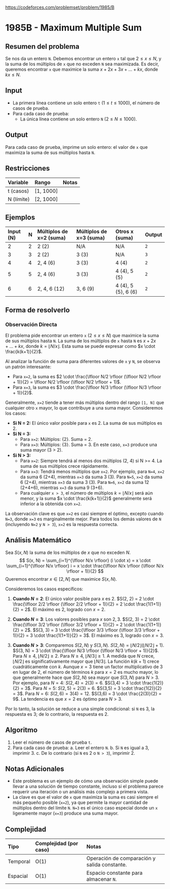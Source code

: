 https://codeforces.com/problemset/problem/1985/B

# 1985B - Maximum Multiple Sum

## Resumen del problema
Se nos da un entero `N`. Debemos encontrar un entero `x` tal que $2 \le x \le N$, y la suma de los múltiplos de `x` que no exceden `N` sea maximizada. Es decir, queremos encontrar `x` que maximice la suma $x + 2x + 3x + \dots + kx$, donde $kx \le N$.

## Input
-   La primera línea contiene un solo entero `t` ($1 \le t \le 1000$), el número de casos de prueba.
-   Para cada caso de prueba:
    -   La única línea contiene un solo entero `N` ($2 \le N \le 1000$).

## Output
Para cada caso de prueba, imprime un solo entero: el valor de `x` que maximiza la suma de sus múltiplos hasta `N`.

## Restricciones

| Variable     | Rango      | Notas                               |
| :----------- | :--------- | :---------------------------------- |
| t (casos)    | [1, 1000]  |                                     |
| N (límite)   | [2, 1000]  |                                     |

## Ejemplos

| Input (N) | N | Múltiplos de x=2 (suma) | Múltiplos de x=3 (suma) | Otros x (suma) | Output |
| :-------- | :- | :---------------------- | :---------------------- | :------------- | :----- |
| 2         | 2 | 2 (2)                   | N/A                     | N/A            | `2`    |
| 3         | 3 | 2 (2)                   | 3 (3)                   | N/A            | `3`    |
| 4         | 4 | 2, 4 (6)                | 3 (3)                   | 4 (4)          | `2`    |
| 5         | 5 | 2, 4 (6)                | 3 (3)                   | 4 (4), 5 (5)   | `2`    |
| 6         | 6 | 2, 4, 6 (12)            | 3, 6 (9)                | 4 (4), 5 (5), 6 (6) | `2` |

## Forma de resolverlo

### Observación Directa
El problema pide encontrar un entero `x` ($2 \le x \le N$) que maximice la suma de sus múltiplos hasta `N`. La suma de los múltiplos de `x` hasta `N` es $x + 2x + \dots + kx$, donde $k = \lfloor N/x \rfloor$. Esta suma se puede expresar como $x \cdot \frac{k(k+1)}{2}$.

Al analizar la función de suma para diferentes valores de `x` y `N`, se observa un patrón interesante:
*   Para `x=2`, la suma es $2 \cdot \frac{\lfloor N/2 \rfloor (\lfloor N/2 \rfloor + 1)}{2} = \lfloor N/2 \rfloor (\lfloor N/2 \rfloor + 1)$.
*   Para `x=3`, la suma es $3 \cdot \frac{\lfloor N/3 \rfloor (\lfloor N/3 \rfloor + 1)}{2}$.

Generalmente, `x=2` tiende a tener más múltiplos dentro del rango `[1, N]` que cualquier otro `x` mayor, lo que contribuye a una suma mayor.
Consideremos los casos:
*   **Si N = 2:** El único valor posible para `x` es 2. La suma de sus múltiplos es 2.
*   **Si N = 3:**
    *   Para `x=2`: Múltiplos: {2}. Suma = 2.
    *   Para `x=3`: Múltiplos: {3}. Suma = 3.
    En este caso, `x=3` produce una suma mayor (3 > 2).
*   **Si N > 3:**
    *   Para `x=2`: Siempre tendrá al menos dos múltiplos (2, 4) si N >= 4. La suma de sus múltiplos crece rápidamente.
    *   Para `x=3`: Tendrá menos múltiplos que `x=2`. Por ejemplo, para `N=4`, `x=2` da suma 6 (2+4), mientras `x=3` da suma 3 (3). Para `N=5`, `x=2` da suma 6 (2+4), mientras `x=3` da suma 3 (3). Para `N=6`, `x=2` da suma 12 (2+4+6), mientras `x=3` da suma 9 (3+6).
    *   Para cualquier `x > 3`, el número de múltiplos $k = \lfloor N/x \rfloor$ será aún menor, y la suma $x \cdot \frac{k(k+1)}{2}$ generalmente será inferior a la obtenida con `x=2`.

La observación clave es que `x=2` es casi siempre el óptimo, excepto cuando `N=3`, donde `x=3` es marginalmente mejor. Para todos los demás valores de `N` (incluyendo `N=2` y `N > 3`), `x=2` es la respuesta correcta.

## Análisis Matemático
Sea $S(x, N)$ la suma de los múltiplos de $x$ que no exceden $N$.
$$ S(x, N) = \sum_{i=1}^{\lfloor N/x \rfloor} (i \cdot x) = x \cdot \sum_{i=1}^{\lfloor N/x \rfloor} i = x \cdot \frac{\lfloor N/x \rfloor (\lfloor N/x \rfloor + 1)}{2} $$
Queremos encontrar $x \in [2, N]$ que maximice $S(x, N)$.

Consideremos los casos específicos:
1.  **Cuando $N=2$**: El único valor posible para $x$ es $2$.
    $S(2, 2) = 2 \cdot \frac{\lfloor 2/2 \rfloor (\lfloor 2/2 \rfloor + 1)}{2} = 2 \cdot \frac{1(1+1)}{2} = 2$.
    El máximo es $2$, logrado con $x=2$.

2.  **Cuando $N=3$**: Los valores posibles para $x$ son $2, 3$.
    $S(2, 3) = 2 \cdot \frac{\lfloor 3/2 \rfloor (\lfloor 3/2 \rfloor + 1)}{2} = 2 \cdot \frac{1(1+1)}{2} = 2$.
    $S(3, 3) = 3 \cdot \frac{\lfloor 3/3 \rfloor (\lfloor 3/3 \rfloor + 1)}{2} = 3 \cdot \frac{1(1+1)}{2} = 3$.
    El máximo es $3$, logrado con $x=3$.

3.  **Cuando $N > 3$**:
    Comparemos $S(2, N)$ y $S(3, N)$.
    $S(2, N) = \lfloor N/2 \rfloor (\lfloor N/2 \rfloor + 1)$.
    $S(3, N) = 3 \cdot \frac{\lfloor N/3 \rfloor (\lfloor N/3 \rfloor + 1)}{2}$.
    Para $N \ge 4$, $\lfloor N/2 \rfloor \ge 2$.
    Para $N \ge 4$, $\lfloor N/3 \rfloor \ge 1$.
    A medida que $N$ crece, $\lfloor N/2 \rfloor$ es significativamente mayor que $\lfloor N/3 \rfloor$. La función $k(k+1)$ crece cuadráticamente con $k$. Aunque $x=3$ tiene un factor multiplicativo de $3$ en lugar de $2$, el número de términos $k$ para $x=2$ es mucho mayor, lo que generalmente hace que $S(2, N)$ sea mayor que $S(3, N)$ para $N > 3$.
    Por ejemplo, para $N=4$: $S(2,4) = 2(3) = 6$. $S(3,4) = 3 \cdot \frac{1(2)}{2} = 3$.
    Para $N=5$: $S(2,5) = 2(3) = 6$. $S(3,5) = 3 \cdot \frac{1(2)}{2} = 3$.
    Para $N=6$: $S(2,6) = 3(4) = 12$. $S(3,6) = 3 \cdot \frac{2(3)}{2} = 9$.
    La tendencia es que $x=2$ es óptimo para $N > 3$.

Por lo tanto, la solución se reduce a una simple condicional: si `N` es 3, la respuesta es 3; de lo contrario, la respuesta es 2.

## Algoritmo
1.  Leer el número de casos de prueba `t`.
2.  Para cada caso de prueba:
    a.  Leer el entero `N`.
    b.  Si `N` es igual a 3, imprimir 3.
    c.  De lo contrario (si `N` es 2 o `N > 3`), imprimir 2.

## Notas Adicionales
*   Este problema es un ejemplo de cómo una observación simple puede llevar a una solución de tiempo constante, incluso si el problema parece requerir una iteración o un análisis más complejo a primera vista.
*   La clave es que el valor de `x` que maximiza la suma es casi siempre el más pequeño posible (`x=2`), ya que permite la mayor cantidad de múltiplos dentro del límite `N`. `N=3` es el único caso especial donde un `x` ligeramente mayor (`x=3`) produce una suma mayor.

## Complejidad

| Tipo     | Complejidad (por caso) | Notas                               |
| :------- | :--------------------- | :---------------------------------- |
| Temporal | O(1)                   | Operación de comparación y salida constante. |
| Espacial | O(1)                   | Espacio constante para almacenar `N`. |